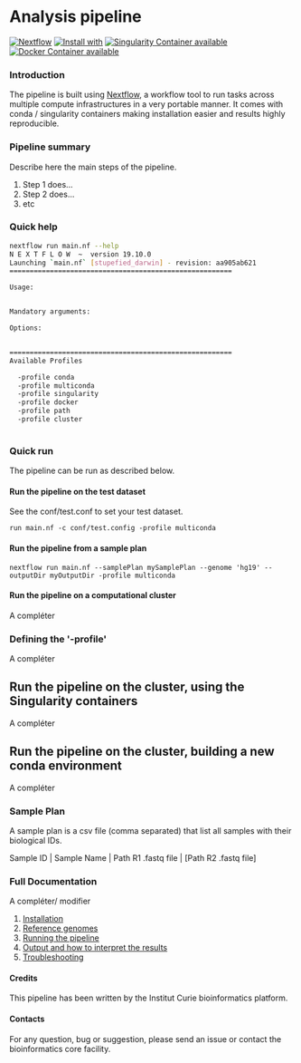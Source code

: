 # Analysis pipeline 

[![Nextflow](https://img.shields.io/badge/nextflow-%E2%89%A519.10.0-brightgreen.svg)](https://www.nextflow.io/)
[![Install with](https://anaconda.org/anaconda/conda-build/badges/installer/conda.svg)](https://conda.anaconda.org/anaconda)
[![Singularity Container available](https://img.shields.io/badge/singularity-available-7E4C74.svg)](https://singularity.lbl.gov/)
[![Docker Container available](https://img.shields.io/badge/docker-available-003399.svg)](https://www.docker.com/)

### Introduction

The pipeline is built using [Nextflow](https://www.nextflow.io), a workflow tool to run tasks across multiple compute infrastructures in a very portable manner. 
It comes with conda / singularity containers making installation easier and results highly reproducible.

### Pipeline summary

Describe here the main steps of the pipeline.

1. Step 1 does...
2. Step 2 does...
3. etc

### Quick help

```bash
nextflow run main.nf --help
N E X T F L O W  ~  version 19.10.0
Launching `main.nf` [stupefied_darwin] - revision: aa905ab621
=======================================================

Usage:


Mandatory arguments:

Options:


=======================================================
Available Profiles

  -profile conda
  -profile multiconda
  -profile singularity
  -profile docker
  -profile path
  -profile cluster
		  
```

### Quick run

The pipeline can be run as described below.

#### Run the pipeline on the test dataset
See the conf/test.conf to set your test dataset.

```
run main.nf -c conf/test.config -profile multiconda

```

#### Run the pipeline from a sample plan

```
nextflow run main.nf --samplePlan mySamplePlan --genome 'hg19' --outputDir myOutputDir -profile multiconda

```

#### Run the pipeline on a computational cluster

A compléter

### Defining the '-profile'

A compléter

## Run the pipeline on the cluster, using the Singularity containers

A compléter

## Run the pipeline on the cluster, building a new conda environment
A compléter


### Sample Plan

A sample plan is a csv file (comma separated) that list all samples with their biological IDs.


Sample ID | Sample Name | Path R1 .fastq file | [Path R2 .fastq file]

### Full Documentation

A compléter/ modifier

1. [Installation](docs/installation.md)
2. [Reference genomes](docs/reference_genomes.md)
3. [Running the pipeline](docs/usage.md)
4. [Output and how to interpret the results](docs/output.md)
5. [Troubleshooting](docs/troubleshooting.md)

#### Credits

This pipeline has been written by the Institut Curie bioinformatics platform.

#### Contacts

For any question, bug or suggestion, please send an issue or contact the bioinformatics core facility.

